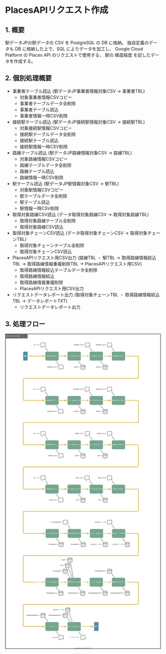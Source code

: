# PlacesAPIリクエスト作成

## 1. 概要
駅データJPの駅データの CSV を PostgreSQL の DB に格納。
独自定義のデータも DB に格納した上で、SQL によりデータを加工し、
Google Cloud Platform の Places API のリクエストで使用する、
駅の 緯度経度 を記したデータを作成する。

## 2. 個別処理概要
- 事業者テーブル読込 (駅データJP事業者情報対象CSV → 事業者TBL)
  - 対象事業者情報CSVコピー
  - 事業者テーブルデータ全削除
  - 事業者テーブル読込
  - 事業者情報一時CSV削除
- 接続駅テーブル読込 (駅データJP接続駅情報対象CSV → 接続駅TBL)
  - 対象接続駅情報CSVコピー
  - 接続駅テーブルデータ全削除
  - 接続駅テーブル読込
  - 接続駅情報一時CSV削除
- 路線テーブル読込 (駅データJP路線情報対象CSV → 路線TBL)
  - 対象路線情報CSVコピー
  - 路線テーブルデータ全削除
  - 路線テーブル読込
  - 路線情報一時CSV削除
- 駅テーブル読込 (駅データJP駅情報対象CSV → 駅TBL)
  - 対象駅情報CSVコピー
  - 駅テーブルデータ全削除
  - 駅テーブル読込
  - 駅情報一時CSV削除
- 取得対象路線CSV読込 (データ取得対象路線CSV → 取得対象路線TBL)
  - 取得対象路線テーブル全削除
  - 取得対象路線CSV読込
- 取得対象チェーンCSV読込 (データ取得対象チェーンCSV → 取得対象チェーンTBL)
  - 取得対象チェーンテーブル全削除
  - 取得対象チェーンCSV読込
- PlacesAPIリクエスト用CSV出力 (路線TBL ・ 駅TBL → 取得路線情報絞込TBL → 取得路線情報重複削除TBL → PlacesAPIリクエスト用CSV)
  - 取得路線情報絞込テーブルデータ全削除
  - 取得路線情報絞込
  - 取得路線情報重複削除
  - PlacesAPIリクエスト用CSV出力
- リクエストデータレポート出力 (取得対象チェーンTBL ・ 取得路線情報絞込TBL → データレポートTXT)
  - リクエストデータレポート出力


## 3. 処理フロー

![](01510201_PlacesAPIリクエスト作成_処理フロー図.drawio.svg)

